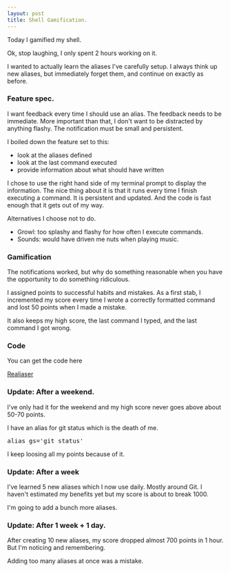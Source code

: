 ```yaml
---
layout: post
title: Shell Gamification.
---
```


Today I gamified my shell.

Ok, stop laughing, I only spent 2 hours working on it.

I wanted to actually learn the aliases I've carefully setup. I always think up new aliases, but immediately forget them, and continue on exactly as before.

### Feature spec.

I want feedback every time I should use an alias. The feedback needs to be immediate. More important than that, I don't want to be distracted by anything flashy. The notification must be small and persistent.

I boiled down the feature set to this:

* look at the aliases defined
* look at the last command executed
* provide information about what should have written

I chose to use the right hand side of my terminal prompt to display the information. The nice thing about it is that it runs every time I finish executing a command. It is persistent and updated. And the code is fast enough that it gets out of my way.

Alternatives I choose not to do.

* Growl: too splashy and flashy for how often I execute commands.
* Sounds: would have driven me nuts when playing music.

### Gamification

The notifications worked, but why do something reasonable when you have the opportunity to do something ridiculous.

I assigned points to successful habits and mistakes. As a first stab, I incremented my score every time I wrote a correctly formatted command and lost 50 points when I made a mistake.

It also keeps my high score, the last command I typed, and the last command I got wrong.

### Code

You can get the code here

[Realiaser](https://github.com/paulmars/realiaser)

### Update: After a weekend.

I've only had it for the weekend and my high score never goes above about 50-70 points.

I have an alias for git status which is the death of me.

<pre>
alias gs='git status'
</pre>

I keep loosing all my points because of it.

### Update: After a week

I've learned 5 new aliases which I now use daily. Mostly around Git. I haven't estimated my benefits yet but my score is about to break 1000.

I'm going to add a bunch more aliases.

### Update: After 1 week + 1 day.

After creating 10 new aliases, my score dropped almost 700 points in 1 hour. But I'm noticing and remembering.

Adding too many aliases at once was a mistake.
